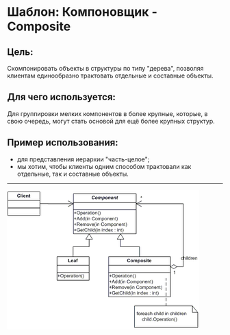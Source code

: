 Шаблон: Компоновщик - Composite
==================================================

##  Цель:
Скомпонировать объекты в структуры по типу "дерева", позволяя клиентам единообразно трактовать
отдельные и составные объекты.


##  Для чего используется:
Для группировки мелких компонентов в более крупные, которые, в свою очередь, могут стать основой для
ещё более крупных структур.


##  Пример использования:
- для представления иерархии "часть-целое";
- мы хотим, чтобы  клиенты одним способом трактовали как отдельные, так и составные объекты.
 

--------------------------------------------------
![Alt text](./etc/composite.png?raw=true "Composite")